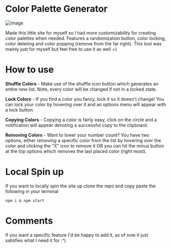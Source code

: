 # Color Palette Generator

![image](https://user-images.githubusercontent.com/56453957/157160088-b9f5cdcf-cb2b-4a84-89d1-766d3d965432.png)

Made this little site for myself so I had more customizability for creating color palettes when needed. Features a randomization button, color locking, color deleting and color popping (remove from the far right). This tool was mainly just for myself but feel free to use it as well =)

# How to use

**Shuffle Colors** - Make use of the shuffle icon button which generates an entire new list. Note, every color will be changed if not in a locked state.

**Lock Colors** - If you find a color you fancy, lock it so it doesn't change! You can lock your color by hovering over it and an options menu will appear with a lock button.

**Copying Colors** - Copying a color is fairly easy, click on the circle and a notification will appear denoting a successful copy to the clipboard. 

**Removing Colors** - Want to lower your number count? You have two options, either removing a specific color from the list by hovering over the color and clicking the "X" icon to remove it OR you can hit the minus button at the top options which removes the last placed color (right most). 


# Local Spin up

If you want to locally spin the site up clone the repo and copy paste the following in your terminal

```
npm i & npm start
```

# Comments

If you want a specific feature I'd be happy to add it, as of now it just satisfies what I need it for :^) 
